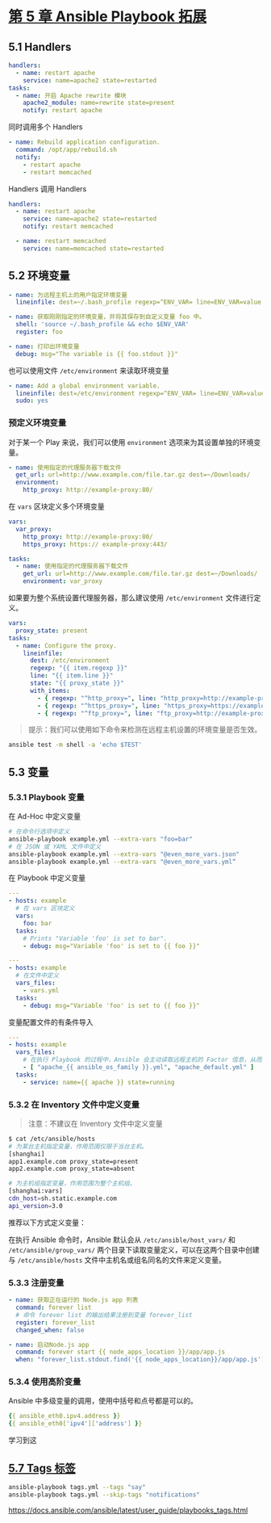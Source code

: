 # [第 5 章 Ansible Playbook 拓展](http://mrhuangyuhui.gitee.io/books/ZRzxpt_files/text/part0038.html)

## 5.1 Handlers

```yml
handlers:
  - name: restart apache
    service: name=apache2 state=restarted
tasks:
  - name: 开启 Apache rewrite 模块
    apache2_module: name=rewrite state=present
    notify: restart apache
```

同时调用多个 Handlers

```yml
- name: Rebuild application configuration.
  command: /opt/app/rebuild.sh
  notify:
    - restart apache
    - restart memcached
```

Handlers 调用 Handlers

```yml
handlers:
  - name: restart apache
    service: name=apache2 state=restarted
    notify: restart memcached

  - name: restart memcached
    service: name=memcached state=restarted
```

## 5.2 环境变量

```yml
- name: 为远程主机上的用户指定环境变量
  lineinfile: dest=~/.bash_profile regexp=^ENV_VAR= line=ENV_VAR=value

- name: 获取刚刚指定的环境变量，并将其保存到自定义变量 foo 中。
  shell: 'source ~/.bash_profile && echo $ENV_VAR'
  register: foo

- name: 打印出环境变量
  debug: msg="The variable is {{ foo.stdout }}"
```

也可以使用文件 `/etc/environment` 来读取环境变量

```yml
- name: Add a global environment variable.
  lineinfile: dest=/etc/environment regexp=^ENV_VAR= line=ENV_VAR=value
  sudo: yes
```

### 预定义环境变量

对于某一个 Play 来说，我们可以使用 `environment` 选项来为其设置单独的环境变量。

```yml
- name: 使用指定的代理服务器下载文件
  get_url: url=http://www.example.com/file.tar.gz dest=~/Downloads/
  environment:
    http_proxy: http://example-proxy:80/
```

在 `vars` 区块定义多个环境变量

```yml
vars:
  var_proxy:
    http_proxy: http://example-proxy:80/
    https_proxy: https:// example-proxy:443/

tasks:
  - name: 使用指定的代理服务器下载文件
    get_url: url=http://www.example.com/file.tar.gz dest=~/Downloads/
    environment: var_proxy
```

如果要为整个系统设置代理服务器，那么建议使用 `/etc/environment` 文件进行定义。

```yml
vars:
  proxy_state: present
tasks:
  - name: Configure the proxy.
    lineinfile:
      dest: /etc/environment
      regexp: "{{ item.regexp }}"
      line: "{{ item.line }}"
      state: "{{ proxy_state }}"
      with_items:
        - { regexp: "^http_proxy=", line: "http_proxy=http://example-proxy:80/" }
        - { regexp: "^https_proxy=", line: "https_proxy=https://example-proxy:443/" }
        - { regexp: "^ftp_proxy=", line: "ftp_proxy=http://example-proxy:80/" }
```

> 提示：我们可以使用如下命令来检测在远程主机设置的环境变量是否生效。

```bash
ansible test -m shell -a 'echo $TEST'
```

## 5.3 变量

### 5.3.1 Playbook 变量

在 Ad-Hoc 中定义变量

```bash
# 在命令行选项中定义
ansible-playbook example.yml --extra-vars "foo=bar"
# 在 JSON 或 YAML 文件中定义
ansible-playbook example.yml --extra-vars "@even_more_vars.json"
ansible-playbook example.yml --extra-vars "@even_more_vars.yml“
```

在 Playbook 中定义变量

```yml
---
- hosts: example
  # 在 vars 区块定义
  vars:
    foo: bar
  tasks:
    # Prints "Variable 'foo' is set to bar".
    - debug: msg="Variable 'foo' is set to {{ foo }}"
```

```yml
---
- hosts: example
  # 在文件中定义
  vars_files:
    - vars.yml
  tasks:
    - debug: msg="Variable 'foo' is set to {{ foo }}"
```

变量配置文件的有条件导入

```yml
---
- hosts: example
  vars_files:
    # 在执行 Playbook 的过程中，Ansible 会主动读取远程主机的 Factor 信息，从而获取远程主机的 ansible_os_family 的值，如果没有匹配到合适的文件名，将默认读取 apache_default.yml 中的设定。
    - [ "apache_{{ ansible_os_family }}.yml", "apache_default.yml" ]
  tasks:
    - service: name={{ apache }} state=running
```

### 5.3.2 在 Inventory 文件中定义变量

> 注意：不建议在 Inventory 文件中定义变量

```bash
$ cat /etc/ansible/hosts
# 为某台主机指定变量，作用范围仅限于当台主机。
[shanghai]
app1.example.com proxy_state=present
app2.example.com proxy_state=absent

# 为主机组指定变量，作用范围为整个主机组。
[shanghai:vars]
cdn_host=sh.static.example.com
api_version=3.0
```

推荐以下方式定义变量：

在执行 Ansible 命令时，Ansible 默认会从 `/etc/ansible/host_vars/` 和 `/etc/ansible/group_vars/` 两个目录下读取变量定义，可以在这两个目录中创建与 `/etc/ansible/hosts` 文件中主机名或组名同名的文件来定义变量。

### 5.3.3 注册变量

```yml
- name: 获取正在运行的 Node.js app 列表
  command: forever list
  # 命令 forever list 的输出结果注册到变量 forever_list
  register: forever_list
  changed_when: false

- name: 启动Node.js app
  command: forever start {{ node_apps_location }}/app/app.js
  when: "forever_list.stdout.find('{{ node_apps_location}}/app/app.js') == -1"
```

### 5.3.4 使用高阶变量

Ansible 中多级变量的调用，使用中括号和点号都是可以的。

```yml
{{ ansible_eth0.ipv4.address }}
{{ ansible_eth0['ipv4']['address'] }}
```

学习到这

## [5.7 Tags 标签](http://mrhuangyuhui.gitee.io/books/ZRzxpt_files/text/part0045.html)

```bash
ansible-playbook tags.yml --tags "say"
ansible-playbook tags.yml --skip-tags "notifications"
```

<https://docs.ansible.com/ansible/latest/user_guide/playbooks_tags.html>